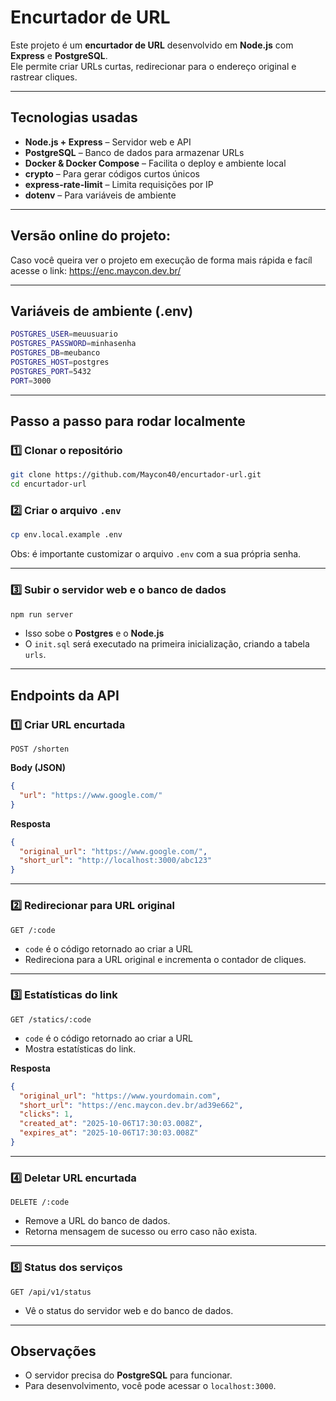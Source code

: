 # Encurtador de URL

Este projeto é um **encurtador de URL** desenvolvido em **Node.js** com **Express** e **PostgreSQL**.  
Ele permite criar URLs curtas, redirecionar para o endereço original e rastrear cliques.

---

## Tecnologias usadas

- **Node.js + Express** – Servidor web e API
- **PostgreSQL** – Banco de dados para armazenar URLs
- **Docker & Docker Compose** – Facilita o deploy e ambiente local
- **crypto** – Para gerar códigos curtos únicos
- **express-rate-limit** – Limita requisições por IP
- **dotenv** – Para variáveis de ambiente

---

## Versão online do projeto:

Caso você queira ver o projeto em execução de forma mais rápida e facíl acesse o link: https://enc.maycon.dev.br/

---

## Variáveis de ambiente (.env)

```bash
POSTGRES_USER=meuusuario
POSTGRES_PASSWORD=minhasenha
POSTGRES_DB=meubanco
POSTGRES_HOST=postgres
POSTGRES_PORT=5432
PORT=3000
```

---

## Passo a passo para rodar localmente

### 1️⃣ Clonar o repositório

```bash
git clone https://github.com/Maycon40/encurtador-url.git
cd encurtador-url
```

### 2️⃣ Criar o arquivo `.env`

```bash
cp env.local.example .env
```

Obs: é importante customizar o arquivo `.env` com a sua própria senha.

---

### 3️⃣ Subir o servidor web e o banco de dados

```bash
npm run server
```

- Isso sobe o **Postgres** e o **Node.js**
- O `init.sql` será executado na primeira inicialização, criando a tabela `urls`.

---

## Endpoints da API

### 1️⃣ Criar URL encurtada

`POST /shorten`

**Body (JSON)**

```json
{
  "url": "https://www.google.com/"
}
```

**Resposta**

```json
{
  "original_url": "https://www.google.com/",
  "short_url": "http://localhost:3000/abc123"
}
```

---

### 2️⃣ Redirecionar para URL original

`GET /:code`

- `code` é o código retornado ao criar a URL
- Redireciona para a URL original e incrementa o contador de cliques.

---

### 3️⃣ Estatísticas do link

`GET /statics/:code`

- `code` é o código retornado ao criar a URL
- Mostra estatísticas do link.

**Resposta**

```json
{
  "original_url": "https://www.yourdomain.com",
  "short_url": "https://enc.maycon.dev.br/ad39e662",
  "clicks": 1,
  "created_at": "2025-10-06T17:30:03.008Z",
  "expires_at": "2025-10-06T17:30:03.008Z"
}
```

---

### 4️⃣ Deletar URL encurtada

`DELETE /:code`

- Remove a URL do banco de dados.
- Retorna mensagem de sucesso ou erro caso não exista.

---

### 5️⃣ Status dos serviços

`GET /api/v1/status`

- Vê o status do servidor web e do banco de dados.

---

## Observações

- O servidor precisa do **PostgreSQL** para funcionar.
- Para desenvolvimento, você pode acessar o `localhost:3000`.
